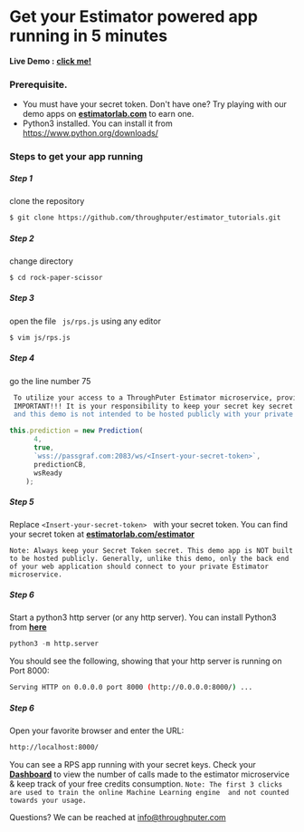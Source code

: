 # Get your Estimator powered app running in 5 minutes
__Live Demo :__  __[click me!](https://estimatorlab.com/rock_paper_scissors/index.html)__

### Prerequisite.

  - You must have your secret token. Don't have one? Try playing with our demo apps on __[estimatorlab.com](https://estimatorlab.com/)__ to earn one.
  - Python3 installed. You can install it from https://www.python.org/downloads/

### Steps to get your app running

##### Step 1
clone the repository
```sh
$ git clone https://github.com/throughputer/estimator_tutorials.git
```
##### Step 2
change directory
```sh
$ cd rock-paper-scissor
```
##### Step 3
open the file ``` js/rps.js``` using any editor
```sh
$ vim js/rps.js
```

##### Step 4 
go the line number 75
```sh
 To utilize your access to a ThroughPuter Estimator microservice, provide your secret key here, HOWEVER...
 IMPORTANT!!! It is your responsibility to keep your secret key secret. This code is visible in a user's web browser,
 and this demo is not intended to be hosted publicly with your private key.
```
```js
this.prediction = new Prediction(
      4,
      true,
      `wss://passgraf.com:2083/ws/<Insert-your-secret-token>`,
      predictionCB,
      wsReady
    );
```
##### Step 5
Replace ```<Insert-your-secret-token> ``` with your secret token. 
You can find your secret token at __[estimatorlab.com/estimator](https://estimatorlab.com/estimator)__ 

```
Note: Always keep your Secret Token secret. This demo app is NOT built to be hosted publicly. Generally, unlike this demo, only the back end of your web application should connect to your private Estimator microservice.
```

##### Step 6
Start a python3 http server (or any http server). You can install Python3 from __[here](https://www.python.org/downloads/)__ 
```py
python3 -m http.server
```

You should see the following, showing that your http server is running on Port 8000:
```sh
Serving HTTP on 0.0.0.0 port 8000 (http://0.0.0.0:8000/) ...
```
##### Step 6
Open your favorite browser and enter the URL:
```sh
http://localhost:8000/
```
You can see a RPS app running with your secret keys. Check your __[Dashboard](https://estimatorlab.com/dashboard)__ to view the number of calls made to the estimator microservice & keep track of your free credits consumption.
```Note: The first 3 clicks are used to train the online Machine Learning engine  and not counted towards your usage.```

Questions? We can be reached at [info@throughputer.com](info@throughputer.com)
